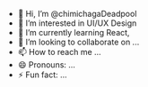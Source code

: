 - 👋 Hi, I’m @chimichagaDeadpool
- 👀 I’m interested in UI/UX Design
- 🌱 I’m currently learning React,
- 💞️ I’m looking to collaborate on ...
- 📫 How to reach me ...
- 😄 Pronouns: ...
- ⚡ Fun fact: ...

<!---
chimichagaDeadpool/chimichagaDeadpool is a ✨ special ✨ repository because its `README.md` (this file) appears on your GitHub profile.
You can click the Preview link to take a look at your changes.
--->
